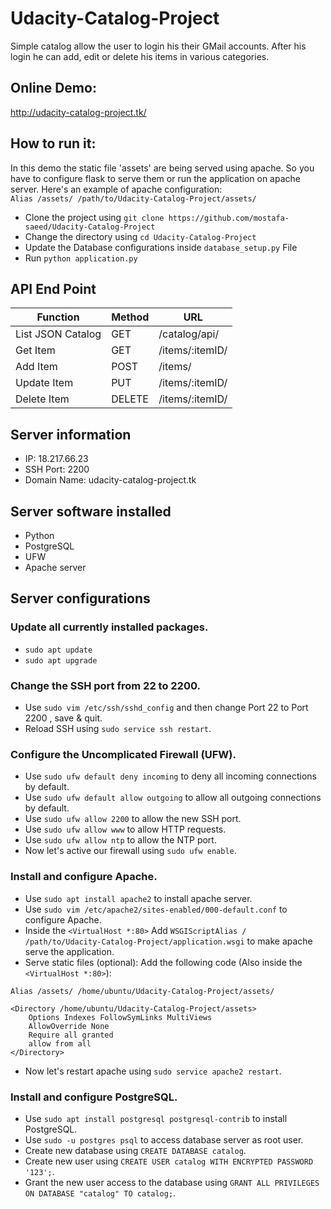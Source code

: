 # Udacity-Catalog-Project

Simple catalog allow the user to login his their GMail accounts. After his login he can add, edit or delete his items in various categories.

## Online Demo:
http://udacity-catalog-project.tk/

## How to run it:
In this demo the static file 'assets' are being served using apache. So you have to configure flask to serve them or run the application on apache server. Here's an example of apache configuration:
<br>
`Alias /assets/ /path/to/Udacity-Catalog-Project/assets/`
* Clone the project using `git clone https://github.com/mostafa-saeed/Udacity-Catalog-Project`
* Change the directory using `cd Udacity-Catalog-Project`
* Update the Database configurations inside `database_setup.py` File
* Run `python application.py`

## API End Point
| Function        | Method           | URL  |
| ------------- |-------------| -----|
| List JSON Catalog   | GET | /catalog/api/ |
| Get Item   | GET | /items/:itemID/ |
| Add Item   | POST | /items/ |
| Update Item   | PUT | /items/:itemID/ |
| Delete Item   | DELETE | /items/:itemID/ |


## Server information
* IP: 18.217.66.23
* SSH Port: 2200
* Domain Name: udacity-catalog-project.tk

## Server software installed
* Python
* PostgreSQL
* UFW
* Apache server

## Server configurations
### Update all currently installed packages.
* `sudo apt update`
* `sudo apt upgrade`

### Change the SSH port from 22 to 2200.
* Use `sudo vim /etc/ssh/sshd_config` and then change Port 22 to Port 2200 , save & quit.
* Reload SSH using `sudo service ssh restart`.

### Configure the Uncomplicated Firewall (UFW).
* Use `sudo ufw default deny incoming` to deny all incoming connections by default.
* Use `sudo ufw default allow outgoing` to allow all outgoing connections by default.
* Use `sudo ufw allow 2200` to allow the new SSH port.
* Use `sudo ufw allow www` to allow HTTP requests.
* Use `sudo ufw allow ntp` to allow the NTP port.
* Now let's active our firewall using `sudo ufw enable`.

### Install and configure Apache.
* Use `sudo apt install apache2` to install apache server.
* Use `sudo vim /etc/apache2/sites-enabled/000-default.conf` to configure Apache.
* Inside the `<VirtualHost *:80>` Add `WSGIScriptAlias / /path/to/Udacity-Catalog-Project/application.wsgi` to make apache serve the application.
* Serve static files (optional): Add the following code (Also inside the `<VirtualHost *:80>`):
```
Alias /assets/ /home/ubuntu/Udacity-Catalog-Project/assets/

<Directory /home/ubuntu/Udacity-Catalog-Project/assets>
    Options Indexes FollowSymLinks MultiViews
    AllowOverride None
    Require all granted
    allow from all
</Directory>
```
* Now let's restart apache using `sudo service apache2 restart`.

### Install and configure PostgreSQL.
* Use `sudo apt install postgresql postgresql-contrib` to install PostgreSQL.
* Use `sudo -u postgres psql` to access database server as root user.
* Create new database using `CREATE DATABASE catalog`.
* Create new user using `CREATE USER catalog WITH ENCRYPTED PASSWORD '123';`.
* Grant the new user access to the database using `GRANT ALL PRIVILEGES ON DATABASE "catalog" TO catalog;`.
